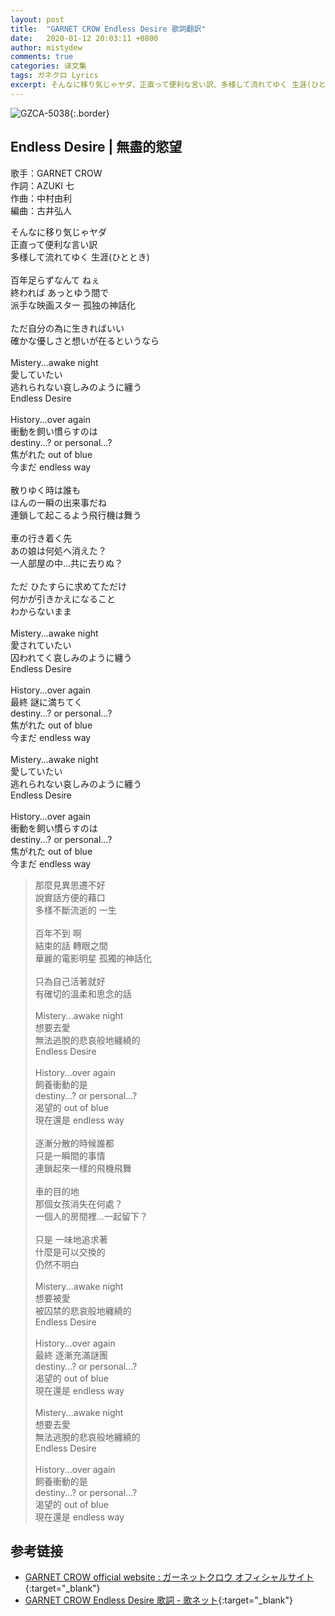 ```yaml
---
layout: post
title:  "GARNET CROW Endless Desire 歌詞翻訳"
date:   2020-01-12 20:03:11 +0800
author: mistydew
comments: true
categories: 译文集
tags: ガネクロ Lyrics
excerpt: そんなに移り気じゃヤダ、正直って便利な言い訳、多様して流れてゆく 生涯(ひととき)。
---
```

![GZCA-5038](https://crowsub.github.io/assets/images/discography/album/GZCA-5038.jpg){:.border}

## Endless Desire | 無盡的慾望

歌手：GARNET CROW<br>
作詞：AZUKI 七<br>
作曲：中村由利<br>
編曲：古井弘人

<div class="lyric-original">
<p>
そんなに移り気じゃヤダ<br>
正直って便利な言い訳<br>
多様して流れてゆく 生涯(ひととき)<br>
<br>
百年足らずなんて ねぇ<br>
終われば あっとゆう間で<br>
派手な映画スター 孤独の神話化<br>
<br>
ただ自分の為に生きればいい<br>
確かな優しさと想いが在るというなら<br>
<br>
Mistery...awake night<br>
愛していたい<br>
逃れられない哀しみのように纏う<br>
Endless Desire<br>
<br>
History...over again<br>
衝動を飼い慣らすのは<br>
destiny...? or personal...?<br>
焦がれた out of blue<br>
今まだ endless way<br>
<br>
散りゆく時は誰も<br>
ほんの一瞬の出来事だね<br>
連鎖して起こるよう飛行機は舞う<br>
<br>
車の行き着く先<br>
あの娘は何処へ消えた？<br>
一人部屋の中…共に去りぬ？<br>
<br>
ただ ひたすらに求めてただけ<br>
何かが引きかえになること<br>
わからないまま<br>
<br>
Mistery...awake night<br>
愛されていたい<br>
囚われてく哀しみのように纏う<br>
Endless Desire<br>
<br>
History...over again<br>
最終 謎に満ちてく<br>
destiny...? or personal...?<br>
焦がれた out of blue<br>
今まだ endless way<br>
<br>
Mistery...awake night<br>
愛していたい<br>
逃れられない哀しみのように纏う<br>
Endless Desire<br>
<br>
History...over again<br>
衝動を飼い慣らすのは<br>
destiny...? or personal...?<br>
焦がれた out of blue<br>
今まだ endless way
</p>
</div>

<div class="lyric-translation">
<blockquote>
那麼見異思遷不好<br>
說實話方便的藉口<br>
多樣不斷流逝的 一生<br>
<br>
百年不到 啊<br>
結束的話 轉眼之間<br>
華麗的電影明星 孤獨的神話化<br>
<br>
只為自己活著就好<br>
有確切的溫柔和思念的話<br>
<br>
Mistery...awake night<br>
想要去愛<br>
無法逃脫的悲哀般地纏繞的<br>
Endless Desire<br>
<br>
History...over again<br>
飼養衝動的是<br>
destiny...? or personal...?<br>
渴望的 out of blue<br>
現在還是 endless way<br>
<br>
逐漸分散的時候誰都<br>
只是一瞬間的事情<br>
連鎖起來一樣的飛機飛舞<br>
<br>
車的目的地<br>
那個女孩消失在何處？<br>
一個人的房間裡...一起留下？<br>
<br>
只是 一味地追求著<br>
什麼是可以交換的<br>
仍然不明白<br>
<br>
Mistery...awake night<br>
想要被愛<br>
被囚禁的悲哀般地纏繞的<br>
Endless Desire<br>
<br>
History...over again<br>
最終 逐漸充滿謎團<br>
destiny...? or personal...?<br>
渴望的 out of blue<br>
現在還是 endless way<br>
<br>
Mistery...awake night<br>
想要去愛<br>
無法逃脫的悲哀般地纏繞的<br>
Endless Desire<br>
<br>
History...over again<br>
飼養衝動的是<br>
destiny...? or personal...?<br>
渴望的 out of blue<br>
現在還是 endless way
</blockquote>
</div>

## 参考链接

* [GARNET CROW official website : ガーネットクロウ オフィシャルサイト](http://www.garnetcrow.com){:target="_blank"}
* [GARNET CROW Endless Desire 歌詞 - 歌ネット](https://www.uta-net.com/song/20211){:target="_blank"}

